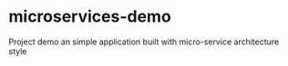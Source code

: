 # microservices-demo
Project demo an simple application built with micro-service architecture style
